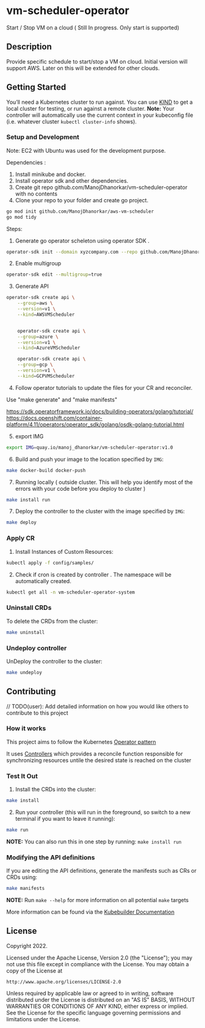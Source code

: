 # vm-scheduler-operator
Start / Stop VM on a cloud ( Still In progress. Only start is supported) 

## Description
Provide specific schedule to start/stop a VM on cloud. Initial version will support AWS. Later on this will be extended for other clouds. 

## Getting Started 
You’ll need a Kubernetes cluster to run against. You can use [KIND](https://sigs.k8s.io/kind) to get a local cluster for testing, or run against a remote cluster.
**Note:** Your controller will automatically use the current context in your kubeconfig file (i.e. whatever cluster `kubectl cluster-info` shows).


### Setup and Development

Note: EC2 with Ubuntu was used for the development purpose. 

Dependencies :
1. Install minikube and docker.
2. Install operator sdk and other dependencies.
3. Create git repo github.com/ManojDhanorkar/vm-scheduler-operator with no contents
4. Clone your repo to your folder and create go project.
```sh
go mod init github.com/ManojDhanorkar/aws-vm-scheduler
go mod tidy 
```


Steps:
1. Generate go operator scheleton using operator SDK . 

```sh
operator-sdk init --domain xyzcompany.com --repo github.com/ManojDhanorkar/vm-scheduler-operator
```
2. Enable multigroup 

```sh
operator-sdk edit --multigroup=true
```

3. Generate API  

```sh
operator-sdk create api \
    --group=aws \
    --version=v1 \
    --kind=AWSVMScheduler


	operator-sdk create api \
    --group=azure \
    --version=v1 \
    --kind=AzureVMScheduler

	operator-sdk create api \
    --group=gcp \
    --version=v1 \
    --kind=GCPVMScheduler
```

4. Follow operator tutorials to update the files for your CR and reconciler.

Use "make generate" and "make manifests"  

https://sdk.operatorframework.io/docs/building-operators/golang/tutorial/
https://docs.openshift.com/container-platform/4.11/operators/operator_sdk/golang/osdk-golang-tutorial.html

5. export IMG

```sh
export IMG=quay.io/manoj_dhanorkar/vm-scheduler-operator:v1.0
```

6. Build and push your image to the location specified by `IMG`:
	
```sh
make docker-build docker-push 
```

7. Running locally ( outside cluster. This will help you identify most of the errors with your code before you deploy to cluster  ) 

```sh
make install run  
```

7. Deploy the controller to the cluster with the image specified by `IMG`:

```sh
make deploy 
```

### Apply CR 
1. Install Instances of Custom Resources:

```sh
kubectl apply -f config/samples/
```

2. Check if cron is created by controller . The namespace will be automatically created. 

```sh
kubectl get all -n vm-scheduler-operator-system 
```

### Uninstall CRDs
To delete the CRDs from the cluster:

```sh
make uninstall
```

### Undeploy controller
UnDeploy the controller to the cluster:

```sh
make undeploy
```

## Contributing
// TODO(user): Add detailed information on how you would like others to contribute to this project

### How it works
This project aims to follow the Kubernetes [Operator pattern](https://kubernetes.io/docs/concepts/extend-kubernetes/operator/)

It uses [Controllers](https://kubernetes.io/docs/concepts/architecture/controller/) 
which provides a reconcile function responsible for synchronizing resources untile the desired state is reached on the cluster 

### Test It Out
1. Install the CRDs into the cluster:

```sh
make install
```

2. Run your controller (this will run in the foreground, so switch to a new terminal if you want to leave it running):

```sh
make run
```

**NOTE:** You can also run this in one step by running: `make install run`

### Modifying the API definitions
If you are editing the API definitions, generate the manifests such as CRs or CRDs using:

```sh
make manifests
```

**NOTE:** Run `make --help` for more information on all potential `make` targets

More information can be found via the [Kubebuilder Documentation](https://book.kubebuilder.io/introduction.html)

## License

Copyright 2022.

Licensed under the Apache License, Version 2.0 (the "License");
you may not use this file except in compliance with the License.
You may obtain a copy of the License at

    http://www.apache.org/licenses/LICENSE-2.0

Unless required by applicable law or agreed to in writing, software
distributed under the License is distributed on an "AS IS" BASIS,
WITHOUT WARRANTIES OR CONDITIONS OF ANY KIND, either express or implied.
See the License for the specific language governing permissions and
limitations under the License.


